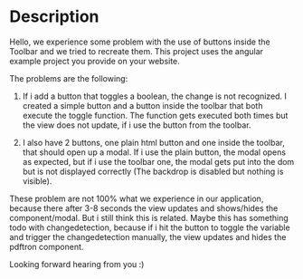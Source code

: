 # Description

Hello, 
we experience some problem with the use of buttons inside the Toolbar and we tried to recreate them. This project uses the angular example project you provide on your website.

The problems are the following:
1. If i add a button that toggles a boolean, the change is not recognized. I created a simple button and a button inside the toolbar that both execute the toggle function. 
The function gets executed both times but the view does not update, if i use the button from the toolbar.

2. I also have 2 buttons, one plain html button and one inside the toolbar, that should open up a modal. If i use the plain button, the modal opens as expected, but if i use the toolbar one, the modal gets put into the dom but is not displayed correctly (The backdrop is disabled but nothing is visible).

These problem are not 100% what we experience in our application, because there after 3-8 seconds the view updates and shows/hides the component/modal. But i still think this is related.
Maybe this has something todo with changedetection, because if i hit the button to toggle the variable and trigger the changedetection manually,  the view updates and hides the pdftron component.

Looking forward hearing from you :)
